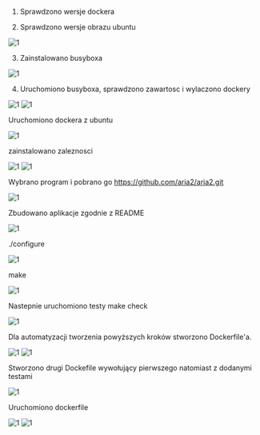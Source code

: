 1. Sprawdzono wersje dockera 

2. Sprawdzono wersje obrazu ubuntu 

![1](Screenshot_1.png)

3. Zainstalowano busyboxa
 
![1](Screenshot_2.png)

4. Uruchomiono busyboxa, sprawdzono zawartosc i wylaczono dockery 

![1](Screenshot_3.png)
![1](Screenshot_4.png)

Uruchomiono dockera z ubuntu

![1](Screenshot_5.png)

zainstalowano zaleznosci 

![1](Screenshot_6.png)
![1](Screenshot_7.png)

Wybrano program i pobrano go https://github.com/aria2/aria2.git

![1](Screenshot_8.png)

Zbudowano aplikacje zgodnie z README 

![1](Screenshot_9.png)

./configure 

![1](Screenshot_10.png)

make

![1](Screenshot_11.png)

Nastepnie uruchomiono testy make check 

![1](Screenshot_12.png)

Dla automatyzacji tworzenia powyższych kroków stworzono Dockerfile'a. 

![1](Screenshot_14.png)
![1](dockerfile.png)

Stworzono drugi Dockefile wywołujący pierwszego natomiast z dodanymi testami

![1](Screenshot_15.png)

Uruchomiono dockerfile 

![1](Screenshot_16.png)
![1](Screenshot_17.png)







